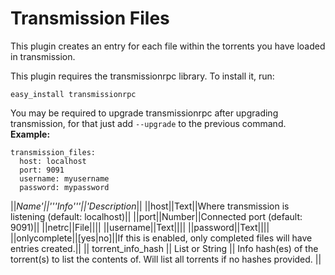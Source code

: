 # Transmission Files
This plugin creates an entry for each file within the torrents you have loaded in transmission.

This plugin requires the transmissionrpc library. To install it, run:


    easy_install transmissionrpc


You may be required to upgrade transmissionrpc after upgrading transmission, for that just add `--upgrade` to the previous command.
**Example:**


    transmission_files:
      host: localhost
      port: 9091
      username: myusername
      password: mypassword


||**Name*'||'''Info'''||'*Description**||
||host||Text||Where transmission is listening (default: localhost)||
||port||Number||Connected port (default: 9091)||
||netrc||File||||
||username||Text||||
||password||Text||||
||onlycomplete||[yes|no]||If this is enabled, only completed files will have entries created.||
|| torrent_info_hash || List or String || Info hash(es) of the torrent(s) to list the contents of. Will list all torrents if no hashes provided. ||
